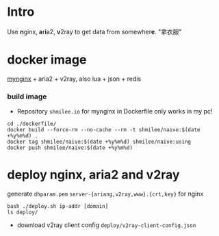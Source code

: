 Intro
=====

Use **n**ginx, **a**r**i**a2, **v**2ray to get data from somewher**e**. "拿衣服"

docker image
============

[mynginx](https://github.com/shmilee/web-in-docker/blob/master/dockerfiles/readme.md#build-packages) + aria2 + v2ray, also lua + json + redis

### build image

* Repository `shmilee.io` for mynginx in Dockerfile only works in my pc!

```
cd ./dockerfile/
docker build --force-rm --no-cache --rm -t shmilee/naive:$(date +%y%m%d) .
docker tag shmilee/naive:$(date +%y%m%d) shmilee/naive:using
docker push shmilee/naive:$(date +%y%m%d)
```

deploy nginx, aria2 and v2ray
=============================

generate `dhparam.pem` `server-{ariang,v2ray,www}.{crt,key}` for nginx

```
bash ./deploy.sh ip-addr [domain]
ls deploy/
```

* download v2ray client config `deploy/v2ray-client-config.json`
